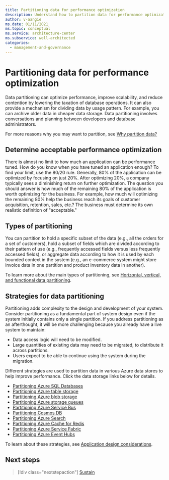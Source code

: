 ```yaml
---
title: Partitioning data for performance optimization
description: Understand how to partition data for performance optimization. Know what's acceptable, learn about types of partitioning, and use data partitioning strategies.
author: v-aangie
ms.date: 01/11/2021
ms.topic: conceptual
ms.service: architecture-center
ms.subservice: well-architected
categories:
  - management-and-governance   
---
```


# Partitioning data for performance optimization

Data partitioning can optimize performance, improve scalability, and reduce contention by lowering the taxation of database operations. It can also provide a mechanism for dividing data by usage pattern. For example, you can archive older data in cheaper data storage. Data partitioning involves conversations and planning between developers and database administrators.

For more reasons why you may want to partition, see [Why partition data?](../../best-practices/data-partitioning.md#why-partition-data)

## Determine acceptable performance optimization

There is almost no limit to how much an application can be performance tuned. How do you know when you have tuned an application enough? To find your limit, use the 80/20 rule. Generally, 80% of the application can be optimized by focusing on just 20%. After optimizing 20%, a company typically sees a diminishing return on further optimization. The question you should answer is how much of the remaining 80% of the application is worth optimizing for the business. For example, how much will optimizing the remaining 80% help the business reach its goals of customer acquisition, retention, sales, etc.? The business must determine its own realistic definition of "acceptable."

## Types of partitioning

You can partition to hold a specific subset of the data (e.g., all the orders for a set of customers), hold a subset of fields which are divided according to their pattern of use (e.g., frequently accessed fields versus less frequently accessed fields), or aggregate data according to how it is used by each bounded context in the system (e.g., an e-commerce system might store invoice data in one partition and product inventory data in another).

To learn more about the main types of partitioning, see [Horizontal, vertical, and functional data partitioning](../../best-practices/data-partitioning.md).

## Strategies for data partitioning

Partitioning adds complexity to the design and development of your system. Consider partitioning as a fundamental part of system design even if the system initially contains only a single partition. If you address partitioning as an afterthought, it will be more challenging because you already have a live system to maintain:

- Data access logic will need to be modified.
- Large quantities of existing data may need to be migrated, to distribute it across partitions.
- Users expect to be able to continue using the system during the migration.

Different strategies are used to partition data in various Azure data stores to help improve performance. Click the data storage links below for details.

- [Partitioning Azure SQL Databases](../../best-practices/data-partitioning-strategies.md#partitioning-azure-sql-database)
- [Partitioning Azure table storage](../../best-practices/data-partitioning-strategies.md#partitioning-azure-table-storage)
- [Partitioning Azure blob storage](../../best-practices/data-partitioning-strategies.md#partitioning-azure-blob-storage) 
- [Partitioning Azure storage queues](../../best-practices/data-partitioning-strategies.md#partitioning-azure-storage-queues)
- [Partitioning Azure Service Bus](../../best-practices/data-partitioning-strategies.md#partitioning-azure-service-bus)
- [Partitioning Cosmos DB](../../best-practices/data-partitioning-strategies.md#partitioning-cosmos-db)
- [Partitioning Azure Search](../../best-practices/data-partitioning-strategies.md#partitioning-azure-search)
- [Partitioning Azure Cache for Redis](../../best-practices/data-partitioning-strategies.md#partitioning-azure-cache-for-redis)
- [Partitioning Azure Service Fabric](../../best-practices/data-partitioning-strategies.md#partitioning-azure-service-fabric)
- [Partitioning Azure Event Hubs](../../best-practices/data-partitioning-strategies.md#partitioning-azure-event-hubs)

To learn about these strategies, see [Application design considerations](../../best-practices/data-partitioning.md#application-design-considerations).

## Next steps
> [!div class="nextstepaction"]
> [Sustain](./optimize-sustain.md)
